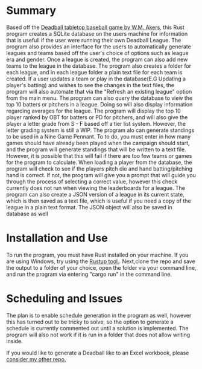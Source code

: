 
# Summary
Based off the [Deadball tabletop baseball game by W.M. Akers](http://wmakers.net/deadball), this Rust program creates a SQLite database on the users machine for information that is usefull if the user were running their own Deadball League. The program also provides an interface for the users to automatically generate leagues and teams based off the user's choice of options such as league era and gender. Once a league is created, the program can also add new teams to the league in the database.
The program also creates a folder for each league, and in each league folder a plain text file for each team is created. If a user updates a team or play in the database(E.G Updating a player's batting) and wishes to see the changes in the text files, the program will also automate that via the "Refresh an existing league" option from the main menu.
The program can also query the database to view the top 10 batters or pitchers in a league. Doing so will also display information regarding averages for the league. The program will display the top 10 player ranked by OBT for batters or PD for pitchers, and will also give the player a letter grade from S - F based off a tier list system. However, the letter grading system is still a WIP.
The program alo can generate standings to be used in a Nine Game Pennant. To to do, you must enter in how many games should have already been played when the campaign should start, and the program will generate standings that will be written to a text file. However, it is possible that this will fail if there are too few teams or games for the program to calculate.
When loading a player from the database, the program will check to see if the players pitch die and hand batting/pitching hand is correct. If not, the program will give you a prompt that will guide you through the process of selecting a correct value, however this check currently does not run when viewing the leaderboards for a league.
The program can also create a JSON version of a league in its current state, which is then saved as a text file, which is useful if you need a copy of the league in a plain text format. The JSON object will also be saved in database as well 

# Installation and Use

To run the program, you must have Rust installed on your machine. If you are using Windows, try using the [Rustup tool.](https://www.rust-lang.org/learn/get-started).
Next,clone the repo and save the output to a folder of your choice, open the folder via your command line, and run the program via entering "cargo run" in the command line.

# Scheduling and Issues

The plan is to enable schedule generation in the program as well, however this has turned out to be tricky to solve, so the option to generate a schedule is currently commented out until a solution is implemented.  The program will also not work if it is run in a folder that does not allow writing inside.


If you would like to generate a Deadball like to an Excel workbook, please [consider my other repo.](https://github.com/DoctorBubs/Deadball_WorkBook_Generator/tree/main)
